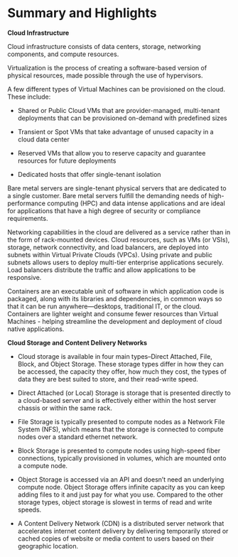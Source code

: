 # Summary and Highlights

__Cloud Infrastructure__

Cloud infrastructure consists of data centers, storage, networking components, and compute resources.

Virtualization is the process of creating a software-based version of physical resources, made possible through the use of hypervisors. 

A few different types of Virtual Machines can be provisioned on the cloud. These include:

- Shared or Public Cloud VMs that are provider-managed, multi-tenant deployments that can be provisioned on-demand with predefined sizes

- Transient or Spot VMs that take advantage of unused capacity in a cloud data center

- Reserved VMs that allow you to reserve capacity and guarantee resources for future deployments 

- Dedicated hosts that offer single-tenant isolation

Bare metal servers are single-tenant physical servers that are dedicated to a single customer. Bare metal servers fulfill the demanding needs of high-performance computing (HPC) and data intense applications and are ideal for applications that have a high degree of security or compliance requirements.

Networking capabilities in the cloud are delivered as a service rather than in the form of rack-mounted devices. Cloud resources, such as VMs (or VSIs), storage, network connectivity, and load balancers, are deployed into subnets within Virtual Private Clouds (VPCs). Using private and public subnets allows users to deploy multi-tier enterprise applications securely. Load balancers distribute the traffic and allow applications to be responsive.

Containers are an executable unit of software in which application code is packaged, along with its libraries and dependencies, in common ways so that it can be run anywhere—desktops, traditional IT, or the cloud. Containers are lighter weight and consume fewer resources than Virtual Machines - helping streamline the development and deployment of cloud native applications. 

__Cloud Storage and Content Delivery Networks__

- Cloud storage is available in four main types–Direct Attached, File, Block, and Object Storage. These storage types differ in how they can be accessed, the capacity they offer, how much they cost, the types of data they are best suited to store, and their read-write speed.

- Direct Attached (or Local) Storage is storage that is presented directly to a cloud-based server and is effectively either within the host server chassis or within the same rack.

- File Storage is typically presented to compute nodes as a Network File System (NFS), which means that the storage is connected to compute nodes over a standard ethernet network.

- Block Storage is presented to compute nodes using high-speed fiber connections, typically provisioned in volumes, which are mounted onto a compute node.  

- Object Storage is accessed via an API and doesn’t need an underlying compute node. Object Storage offers infinite capacity as you can keep adding files to it and just pay for what you use. Compared to the other storage types, object storage is slowest in terms of read and write speeds. 

- A Content Delivery Network (CDN) is a distributed server network that accelerates internet content delivery by delivering temporarily stored or cached copies of website or media content to users based on their geographic location. 